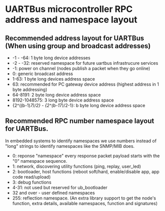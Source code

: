 # UARTBus microcontroller RPC address and namespace layout

## Recommended address layout for UARTBus (When using group and broadcast addresses)

- -1 - -64: 1 byte long device addresses
- -2 - -32: reserved namespace for future uartbus infrastrucure services    
- -1: power on channel (nodes publish a packet when they go online)
- 0: generic broadcast address
- 1-63: 1 byte long devices address space
- 63: recommended for PC gateway device address (highest address in 1 byte addressing)
- 64-8191: 2 byte long device address space
- 8192-1048575: 3 long byte device address space
- {2^((b-1)*7)/2} - {2^(b-1*7)/2-1}: b byte long device address space



## Recommended RPC number namespace layout for UARTBus.

In embedded systems to identify namespaces we use numbers instead of "long"
strings to identify namespaces like the SNMP/MIB does.

- 0: reponse "namespace" every response packet payload starts with the "0" namespace sequence.  
- 1: network, discovering utility functions (ping, replay, user_led)  
- 2: bootloader, host functions (reboot soft/hard, enable/disable app, app code read/upload)  
- 3: debug functions  
- 4-31: not used but reserved for ub_bootloader
- 32 and over - user defined namespaces
- 255: reflection namespace. (An extra library support to get the node's function,
	extra details, available namespaces, function and signatures)


